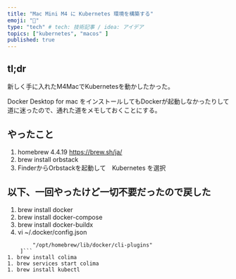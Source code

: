 ```yaml
---
title: "Mac Mini M4 に Kubernetes 環境を構築する"
emoji: "🐳"
type: "tech" # tech: 技術記事 / idea: アイデア
topics: ["kubernetes", "macos" ]
published: true
---
```


## tl;dr

新しく手に入れたM4MacでKubernetesを動かしたかった。

Docker Desktop for mac をインストールしてもDockerが起動しなかったりして道に迷ったので、通れた道をメモしておくことにする。

## やったこと

1. homebrew 4.4.19 https://brew.sh/ja/
1. brew install orbstack
1. FinderからOrbstackを起動して　Kubernetes を選択

## 以下、一回やったけど一切不要だったので戻した

1. brew install docker
1. brew install docker-compose
1. brew install docker-buildx
1. vi ~/.docker/config.json
```"cliPluginsExtraDirs": [
		"/opt/homebrew/lib/docker/cli-plugins"
	]```
1. brew install colima
1. brew services start colima
1. brew install kubectl
